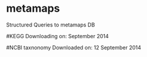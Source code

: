 metamaps
========

Structured Queries to metamaps DB

#KEGG
Downloading on: September 2014

#NCBI taxnonomy
Downloaded on: 12 September 2014

